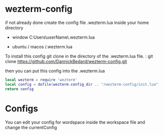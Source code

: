 # wezterm-config

if not already done create the config file .wezterm.lua inside your home directory

- window
   C:Users\\userName\\.wezterm.lua

- ubuntu / macos
    /.wezterm.lua


To install this config git clone in the directory of the .wezterm.lua file. : git clone https://github.com/DannickBedard/wezterm-config.git 

then you can put this config into the .wezterm.lua

```lua
local wezterm = require 'wezterm'
local config = dofile(wezterm.config_dir .. "/wezterm-config/init.lua")
return config
```

# Configs
You can edit your config for wordspace inside the workspace file and change the currentConfig
